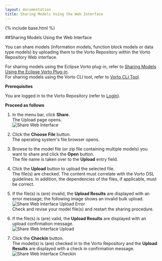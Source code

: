 ```yaml
---
layout: documentation
title: Sharing Models Using the Web Interface
---
```

{% include base.html %}

##Sharing Models Using the Web Interface

You can share models (information models, function block models or data type models) by uploading them to the Vorto Repository within the Vorto Repository Web interface.

For sharing models using the Eclipse Vorto plug-in, refer to [Sharing Models Using the Eclipse Vorto Plug-in](../eclipse-vorto-integration/share-eclipse.html).  
For sharing models using the Vorto CLI tool, refer to [Vorto CLI Tool]({{base}}/documentation/cli-tool/cli-tool.html).

**Prerequisites**

You are logged in to the Vorto Repository (refer to [Login](/login-register.html)).

**Proceed as follows**

1. In the menu bar, click **Share**.  
   The Upload page opens.  
   ![Share Web Interface]({{base}}/img/documentation/vorto_repository_share.png)
2. Click the **Choose File** button.  
   The operating system's file browser opens.
3. Browse to the model file (or zip file containing multiple models) you want to share and click the **Open** button.  
   The file name is taken over to the **Upload** entry field.
4. Click the **Upload** button to upload the selected file.  
   The file(s) are checked. The content must correlate with the Vorto DSL guidelines. In addition, the dependencies of the files, if applicable, must be correct.  
5. If the file(s) is (are) invalid, the **Upload Results** are displayed with an error message; the following image shows an invalid bulk upload.  
   ![Share Web Interface Upload Error]({{base}}/img/documentation/vorto_repository_share_bulk_upload_error.png)  
   Check and revise your model file(s) and restart the sharing procedure.
6. If the file(s) is (are) valid, the **Upload Results** are displayed with an upload confirmation message.  
   ![Share Web Interface Upload]({{base}}/img/documentation/vorto_repository_share_upload.png)  

7. Click the **Checkin** button.  
   The model(s) is (are) checked in to the Vorto Repository and the **Upload Results** are displayed with a check in confirmation message.  
   ![Share Web Interface Checkin]({{base}}/img/documentation/vorto_repository_share_checkin.png)
